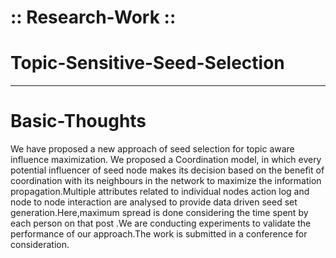 # :: Research-Work ::


# Topic-Sensitive-Seed-Selection 

-------------------------------------------------------


# Basic-Thoughts

We have proposed a new approach of  seed selection for topic aware influence maximization. We proposed a Coordination model, in which every potential influencer of seed node makes its decision based on the benefit of coordination with its neighbours in the network to maximize the information propagation.Multiple attributes related to individual nodes action log and node to node interaction are analysed to provide data driven seed set generation.Here,maximum spread is done considering the time spent by each person on that post .We are conducting experiments to validate the performance of our approach.The work is submitted in a conference for consideration.

